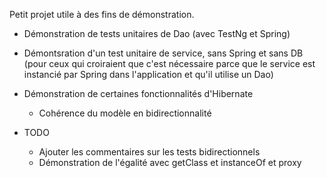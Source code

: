 Petit projet utile à des fins de démonstration.

* Démonstration de tests unitaires de Dao (avec TestNg et Spring)

* Démontsration d'un test unitaire de service, sans Spring et sans DB (pour ceux qui croiraient que c'est nécessaire parce que le service est instancié par Spring dans l'application et qu'il utilise un Dao)

* Démonstration de certaines fonctionnalités d'Hibernate
	+ Cohérence du modèle en bidirectionnalité

* TODO
	+ Ajouter les commentaires sur les tests bidirectionnels
	+ Démonstration de l'égalité avec getClass et instanceOf et proxy
